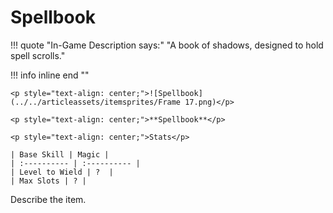 # Spellbook

!!! quote "In-Game Description says:"
    "A book of shadows, designed to hold spell scrolls."

!!! info inline end ""

    <p style="text-align: center;">![Spellbook](../../articleassets/itemsprites/Frame 17.png)</p>

    <p style="text-align: center;">**Spellbook**</p>

    <p style="text-align: center;">Stats</p>

    | Base Skill | Magic |
    | :---------- | :---------- |
    | Level to Wield | ?  |
    | Max Slots | ? |

Describe the item.